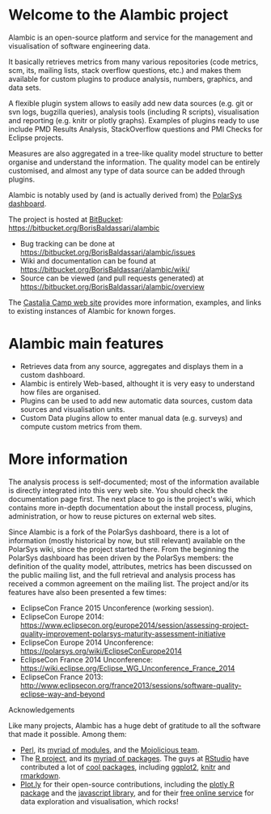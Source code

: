 # Welcome to the Alambic project

Alambic is an open-source platform and service for the management and visualisation of software engineering data.

It basically retrieves metrics from many various repositories (code metrics, scm, its, mailing lists, stack overflow questions, etc.) and makes them available for custom plugins to produce analysis, numbers, graphics, and data sets. 

A flexible plugin system allows to easily add new data sources (e.g. git or svn logs, bugzilla queries), analysis tools (including R scripts), visualisation and reporting (e.g. knitr or plotly graphs). Examples of plugins ready to use include PMD Results Analysis, StackOverflow questions and PMI Checks for Eclipse projects.

Measures are also aggregated in a tree-like quality model structure to better organise and understand the information. The quality model can be entirely customised, and almost any type of data source can be added through plugins. 

Alambic is notably used by (and is actually derived from) the [PolarSys dashboard](http://dashboard.polarsys.org).

The project is hosted at [BitBucket](http://bitbucket.org): https://bitbucket.org/BorisBaldassari/alambic

* Bug tracking can be done at https://bitbucket.org/BorisBaldassari/alambic/issues
* Wiki and documentation can be found at https://bitbucket.org/BorisBaldassari/alambic/wiki/
* Source can be viewed (and pull requests generated) at https://bitbucket.org/BorisBaldassari/alambic/overview

The [Castalia Camp web site](http://castalia.camp/alambic) provides more information, examples, and links to existing instances of Alambic for known forges.

# Alambic main features

* Retrieves data from any source, aggregates and displays them in a custom dashboard.
* Alambic is entirely Web-based, althought it is very easy to understand how files are organised. 
* Plugins can be used to add new automatic data sources, custom data sources and visualisation units.
* Custom Data plugins allow to enter manual data (e.g. surveys) and compute custom metrics from them.


# More information

The analysis process is self-documented; most of the information available is directly integrated into this very web site. You should check the documentation page first. The next place to go is the project's wiki, which contains more in-depth documentation about the install process, plugins, administration, or how to reuse pictures on external web sites.

Since Alambic is a fork of the PolarSys dashboard, there is a lot of information (mostly historical by now, but still relevant) available on the PolarSys wiki, since the project started there. From the beginning the PolarSys dashboard has been driven by the PolarSys members: the definition of the quality model, attributes, metrics has been discussed on the public mailing list, and the full retrieval and analysis process has received a common agreement on the mailing list. The project and/or its features have also been presented a few times:

* EclipseCon France 2015 Unconference (working session).
* EclipseCon Europe 2014: https://www.eclipsecon.org/europe2014/session/assessing-project-quality-improvement-polarsys-maturity-assessment-initiative
* EclipseCon Europe 2014 Unconference: https://polarsys.org/wiki/EclipseConEurope2014
* EclipseCon France 2014 Unconference: https://wiki.eclipse.org/Eclipse_WG_Unconference_France_2014
* EclipseCon France 2013: http://www.eclipsecon.org/france2013/sessions/software-quality-eclipse-way-and-beyond

Acknowledgements

Like many projects, Alambic has a huge debt of gratitude to all the software that made it possible. Among them:

* [Perl](http://perl.org/), its [myriad of modules](http://www.ctan.org/), and the [Mojolicious team](http://mojolicious.org/).
* The [R project](https://www.r-project.org/), and its [myriad of packages](https://cran.r-project.org/). The guys at [RStudio](https://www.rstudio.com/) have contributed a lot of [cool packages](https://www.rstudio.com/products/rpackages/), including [ggplot2](http://ggplot2.org/), [knitr](http://yihui.name/knitr/) and [rmarkdown](http://rmarkdown.rstudio.com/).
* [Plot.ly](http://plot.ly/) for their open-source contributions, including the [plotly R package](https://plot.ly/r/) and the [javascript library](https://plot.ly/javascript/), and for their [free online service](https://plot.ly/plot) for data exploration and visualisation, which rocks!



